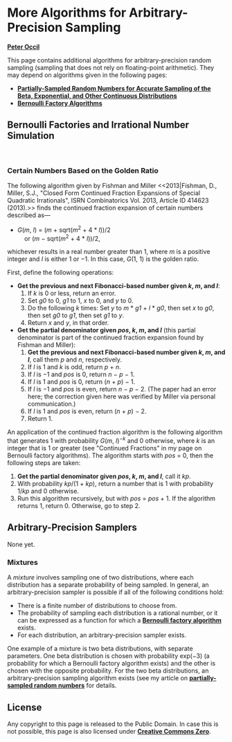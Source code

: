 # More Algorithms for Arbitrary-Precision Sampling

[**Peter Occil**](mailto:poccil14@gmail.com)

This page contains additional algorithms for arbitrary-precision random sampling (sampling that does not rely on floating-point arithmetic).  They may depend on algorithms given in the following pages:

* [**Partially-Sampled Random Numbers for Accurate Sampling of the Beta, Exponential, and Other Continuous Distributions**](https://peteroupc.github.io/exporand.html)
* [**Bernoulli Factory Algorithms**](https://peteroupc.github.io/bernoulli.html)

## Bernoulli Factories and Irrational Number Simulation
&nbsp;

### Certain Numbers Based on the Golden Ratio

The following algorithm given by Fishman and Miller <<2013|Fishman, D., Miller, S.J., "Closed Form Continued Fraction Expansions of Special Quadratic Irrationals", ISRN Combinatorics Vol. 2013, Article ID 414623 (2013).>> finds the continued fraction expansion of certain numbers described as&mdash;

- _G_(_m_, _l_) = (_m_ + sqrt(_m_<sup>2</sup> + 4 * _l_))/2<br>&nbsp;&nbsp;&nbsp;&nbsp;or (_m_ &minus; sqrt(_m_<sup>2</sup> + 4 * _l_))/2,

whichever results in a real number greater than 1, where _m_ is a positive integer and _l_ is either 1 or &minus;1.  In this case, _G_(1, 1) is the golden ratio.

First, define the following operations:

- **Get the previous and next Fibonacci-based number given _k_, _m_, and _l_**:
    1. If _k_ is 0 or less, return an error.
    2. Set _g0_ to 0, _g1_ to 1, _x_ to 0, and _y_ to 0.
    3. Do the following _k_ times: Set _y_ to _m_ * _g1_ + _l_ * _g0_, then set _x_ to _g0_, then set _g0_ to _g1_, then set _g1_ to _y_.
    4. Return _x_ and _y_, in that order.
- **Get the partial denominator given _pos_, _k_, _m_, and _l_** (this partial denominator is part of the continued fraction expansion found by Fishman and Miller):
    1. **Get the previous and next Fibonacci-based number given _k_, _m_, and _l_**, call them _p_ and _n_, respectively.
    2. If _l_ is 1 and _k_ is odd, return _p_ + _n_.
    3. If _l_ is &minus;1 and _pos_ is 0, return _n_ &minus; _p_ &minus; 1.
    4. If _l_ is 1 and _pos_ is 0, return (_n_ + _p_) &minus; 1.
    5. If _l_ is &minus;1 and _pos_ is even, return _n_ &minus; _p_ &minus; 2. (The paper had an error here; the correction given here was verified by Miller via personal communication.)
    6. If _l_ is 1 and _pos_ is even, return (_n_ + _p_) &minus; 2.
    7. Return 1.

An application of the continued fraction algorithm is the following algorithm that generates 1 with probability _G_(_m_, _l_)<sup>&minus;_k_</sup> and 0 otherwise, where _k_ is an integer that is 1 or greater (see "Continued Fractions" in my page on Bernoulli factory algorithms). The algorithm starts with _pos_ = 0, then the following steps are taken:

1. **Get the partial denominator given _pos_, _k_, _m_, and _l_**, call it _kp_.
2. With probability _kp_/(1 + _kp_), return a number that is 1 with probability 1/_kp_ and 0 otherwise.
3. Run this algorithm recursively, but with _pos_ = _pos_ + 1.  If the algorithm returns 1, return 0.  Otherwise, go to step 2.

## Arbitrary-Precision Samplers

None yet.

### Mixtures

A _mixture_ involves sampling one of two distributions, where each distribution has a separate probability of being sampled.  In general, an arbitrary-precision sampler is possible if all of the following conditions hold:

- There is a finite number of distributions to choose from.
- The probability of sampling each distribution is a rational number, or it can be expressed as a function for which a [**Bernoulli factory algorithm**](https://peteroupc.github.io/bernoulli.html) exists.
- For each distribution, an arbitrary-precision sampler exists.

One example of a mixture is two beta distributions, with separate parameters.  One beta distribution is chosen with probability exp(&minus;3) (a probability for which a Bernoulli factory algorithm exists) and the other is chosen with the opposite probability.  For the two beta distributions, an arbitrary-precision sampling algorithm exists (see my article on [**partially-sampled random numbers**](https://peteroupc.github.io/exporand.html) for details.

<a id=License></a>
## License

Any copyright to this page is released to the Public Domain.  In case this is not possible, this page is also licensed under [**Creative Commons Zero**](https://creativecommons.org/publicdomain/zero/1.0/).
